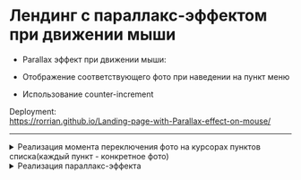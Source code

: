 # Лендинг с параллакс-эффектом при движении мыши

* Parallax эффект при движении мыши:

* Отображение соответствующего фото при наведении на пункт меню
* Использование counter-increment

Deployment:  
https://rorrian.github.io/Landing-page-with-Parallax-effect-on-mouse/
________________

<details>
 <summary> Реализация момента переключения фото на курсорах пунктов списка(каждый пункт - конкретное фото) </summary>
 
Момент смены фото сделан через HTML - у каждого пункта списка есть свой блок с курсором, в котором свое конкретное фото.
Поэтому на разных пунктах списка фото на курсоре меняется на соответствующее.  
Анимация:  
Изначально высота курсора с фото = 0. При наведении на пункт меню - высота рассчитывается и задается курсору с фото =
фото постепенно увеличивается(с transition).
 
</details>

<details>
 <summary> Реализация параллакс-эффекта </summary>
Изначально нам показывается фото на курсоре не полностью, а лишь бОльшая его срединная часть
(за счет того, что отображаемый блок .cursor меньше реального размера блока .cursor__image в 2 раза).
При приближении к краям экрана область отображаемого фото смещается соответственно:
при приближении к левому краю экрана - область фото смещается влево и на курсоре становится видно левый край фото, к правому аналогично.
Смена направления достигается с помощью деления на отрицательные значения.
 
</details>


